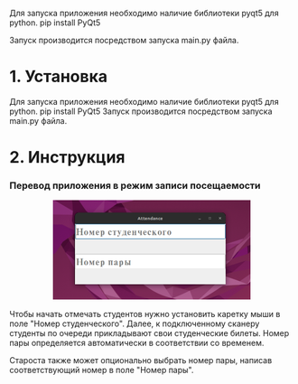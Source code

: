 Для запуска приложения необходимо наличие библиотеки pyqt5 для python.
pip install PyQt5

Запуск производится посредством запуска main.py файла.

# 1. Установка
Для запуска приложения необходимо наличие библиотеки pyqt5 для python.
pip install PyQt5
Запуск производится посредством запуска main.py файла.


# 2. Инструкция

### Перевод приложения в режим записи посещаемости

<p align="center">
  <img src="/pic/Screenshot from 2023-05-27 00-12-24.png" width="350" title="no pictures?">
</p>

Чтобы начать отмечать студентов нужно установить каретку мыши в поле "Номер студенческого".
Далее, к подключенному сканеру студенты по очереди прикладывают свои студенческие билеты. Номер пары определяется автоматически в соответствии со временем.

Староста также может опционально выбрать номер пары, написав соответствующий номер в поле "Номер пары".
